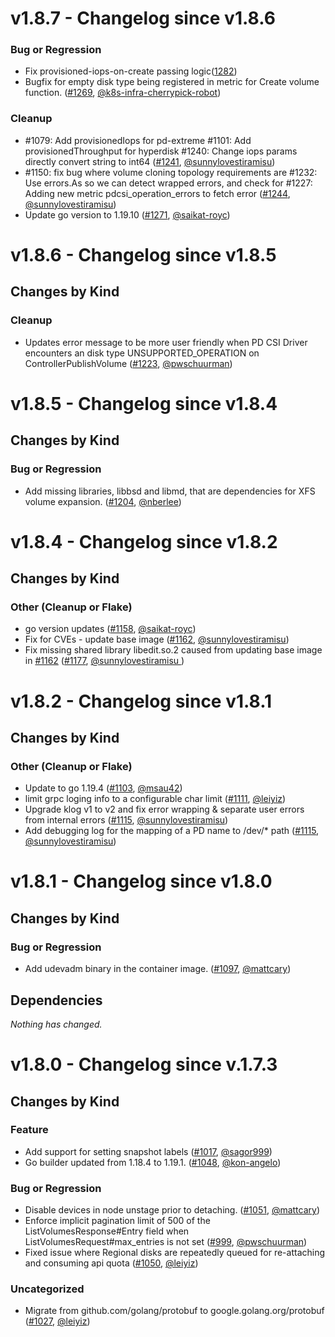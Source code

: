 # v1.8.7 - Changelog since v1.8.6

### Bug or Regression

- Fix provisioned-iops-on-create passing logic([1282](https://github.com/kubernetes-sigs/gcp-compute-persistent-disk-csi-driver/pull/1282))
- Bugfix for empty disk type being registered in metric for Create volume function. ([#1269](https://github.com/kubernetes-sigs/gcp-compute-persistent-disk-csi-driver/pull/1269), [@k8s-infra-cherrypick-robot](https://github.com/k8s-infra-cherrypick-robot))

### Cleanup

- #1079: Add provisionedIops for pd-extreme
  #1101: Add provisionedThroughput for hyperdisk
  #1240: Change iops params directly convert string to int64 ([#1241](https://github.com/kubernetes-sigs/gcp-compute-persistent-disk-csi-driver/pull/1241), [@sunnylovestiramisu](https://github.com/sunnylovestiramisu))
- #1150: fix bug where volume cloning topology requirements are
  #1232: Use errors.As so we can detect wrapped errors, and check for
  #1227: Adding new metric pdcsi_operation_errors to fetch error ([#1244](https://github.com/kubernetes-sigs/gcp-compute-persistent-disk-csi-driver/pull/1244), [@sunnylovestiramisu](https://github.com/sunnylovestiramisu))
- Update go version to 1.19.10 ([#1271](https://github.com/kubernetes-sigs/gcp-compute-persistent-disk-csi-driver/pull/1271), [@saikat-royc](https://github.com/saikat-royc))

# v1.8.6 - Changelog since v1.8.5

## Changes by Kind

### Cleanup

- Updates error message to be more user friendly when PD CSI Driver encounters an disk type UNSUPPORTED_OPERATION on ControllerPublishVolume ([#1223](https://github.com/kubernetes-sigs/gcp-compute-persistent-disk-csi-driver/pull/1223), [@pwschuurman](https://github.com/pwschuurman))

# v1.8.5 - Changelog since v1.8.4

## Changes by Kind

### Bug or Regression

- Add missing libraries, libbsd and libmd, that are dependencies for XFS volume expansion. ([#1204](https://github.com/kubernetes-sigs/gcp-compute-persistent-disk-csi-driver/pull/1204), [@nberlee](https://github.com/nberlee))

# v1.8.4 - Changelog since v1.8.2


## Changes by Kind

### Other (Cleanup or Flake)

- go version updates ([#1158](https://github.com/kubernetes-sigs/gcp-compute-persistent-disk-csi-driver/pull/1158), [@saikat-royc](https://github.com/saikat-royc))
- Fix for CVEs - update base image ([#1162](https://github.com/kubernetes-sigs/gcp-compute-persistent-disk-csi-driver/pull/1162), [@sunnylovestiramisu](https://github.com/sunnylovestiramisu))
- Fix missing shared library libedit.so.2 caused from updating base image in [#1162](https://github.com/kubernetes-sigs/gcp-compute-persistent-disk-csi-driver/pull/1162) ([#1177](https://github.com/kubernetes-sigs/gcp-compute-persistent-disk-csi-driver/pull/1177), [@sunnylovestiramisu ](https://github.com/sunnylovestiramisu))

# v1.8.2 - Changelog since v1.8.1


## Changes by Kind

### Other (Cleanup or Flake)

- Update to go 1.19.4 ([#1103](https://github.com/kubernetes-sigs/gcp-compute-persistent-disk-csi-driver/pull/1103), [@msau42](https://github.com/msau42))
- limit grpc loging info to a configurable char limit ([#1111](https://github.com/kubernetes-sigs/gcp-compute-persistent-disk-csi-driver/pull/1111), [@leiyiz](https://github.com/leiyiz))
- Upgrade klog v1 to v2 and fix error wrapping & separate user errors from internal errors ([#1115](https://github.com/kubernetes-sigs/gcp-compute-persistent-disk-csi-driver/pull/1115), [@sunnylovestiramisu](https://github.com/sunnylovestiramisu))
- Add debugging log for the mapping of a PD name to /dev/* path ([#1115](https://github.com/kubernetes-sigs/gcp-compute-persistent-disk-csi-driver/pull/1115), [@sunnylovestiramisu](https://github.com/sunnylovestiramisu))


# v1.8.1 - Changelog since v1.8.0

## Changes by Kind

### Bug or Regression

- Add udevadm binary in the container image. ([#1097](https://github.com/kubernetes-sigs/gcp-compute-persistent-disk-csi-driver/pull/1097), [@mattcary](https://github.com/mattcary))

## Dependencies

_Nothing has changed._

# v1.8.0 - Changelog since v.1.7.3

## Changes by Kind

### Feature

- Add support for setting snapshot labels ([#1017](https://github.com/kubernetes-sigs/gcp-compute-persistent-disk-csi-driver/pull/1017), [@sagor999](https://github.com/sagor999))
- Go builder updated from 1.18.4 to 1.19.1. ([#1048](https://github.com/kubernetes-sigs/gcp-compute-persistent-disk-csi-driver/pull/1048), [@kon-angelo](https://github.com/kon-angelo))

### Bug or Regression

- Disable devices in node unstage prior to detaching. ([#1051](https://github.com/kubernetes-sigs/gcp-compute-persistent-disk-csi-driver/pull/1051), [@mattcary](https://github.com/mattcary))
- Enforce implicit pagination limit of 500 of the ListVolumesResponse#Entry field when ListVolumesRequest#max_entries is not set ([#999](https://github.com/kubernetes-sigs/gcp-compute-persistent-disk-csi-driver/pull/999), [@pwschuurman](https://github.com/pwschuurman))
- Fixed issue where Regional disks are repeatedly queued for re-attaching and consuming api quota ([#1050](https://github.com/kubernetes-sigs/gcp-compute-persistent-disk-csi-driver/pull/1050), [@leiyiz](https://github.com/leiyiz))

### Uncategorized

- Migrate from github.com/golang/protobuf to google.golang.org/protobuf ([#1027](https://github.com/kubernetes-sigs/gcp-compute-persistent-disk-csi-driver/pull/1027), [@leiyiz](https://github.com/leiyiz))
